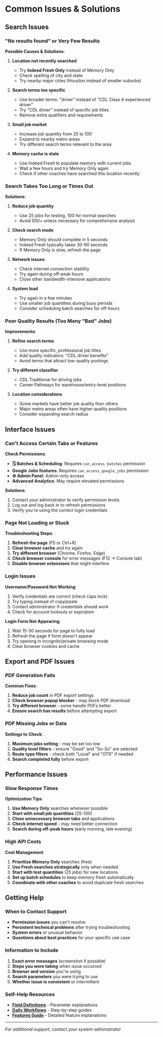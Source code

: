 # Common Issues & Solutions

## Search Issues

### "No results found" or Very Few Results

**Possible Causes & Solutions**:

1. **Location not recently searched**
   - Try **Indeed Fresh Only** instead of Memory Only
   - Check spelling of city and state
   - Try nearby major cities (Houston instead of smaller suburbs)

2. **Search terms too specific**
   - Use broader terms: "driver" instead of "CDL Class A experienced driver"
   - Try "CDL driver" instead of specific job titles
   - Remove extra qualifiers and requirements

3. **Small job market**
   - Increase job quantity from 25 to 100
   - Expand to nearby metro areas
   - Try different search terms relevant to the area

4. **Memory cache is stale**
   - Use Indeed Fresh to populate memory with current jobs
   - Wait a few hours and try Memory Only again
   - Check if other coaches have searched this location recently

### Search Takes Too Long or Times Out

**Solutions**:

1. **Reduce job quantity**
   - Use 25 jobs for testing, 100 for normal searches
   - Avoid 500+ unless necessary for comprehensive analysis

2. **Check search mode**
   - Memory Only should complete in 5 seconds
   - Indeed Fresh typically takes 30-90 seconds
   - If Memory Only is slow, refresh the page

3. **Network issues**
   - Check internet connection stability
   - Try again during off-peak hours
   - Close other bandwidth-intensive applications

4. **System load**
   - Try again in a few minutes
   - Use smaller job quantities during busy periods
   - Consider scheduling batch searches for off-hours

### Poor Quality Results (Too Many "Bad" Jobs)

**Improvements**:

1. **Refine search terms**
   - Use more specific, professional job titles
   - Add quality indicators: "CDL driver benefits"
   - Avoid terms that attract low-quality postings

2. **Try different classifier**
   - CDL Traditional for driving jobs
   - Career Pathways for warehouse/entry-level positions

3. **Location considerations**
   - Some markets have better job quality than others
   - Major metro areas often have higher-quality positions
   - Consider expanding search radius

## Interface Issues

### Can't Access Certain Tabs or Features

**Check Permissions**:
- **🗓️ Batches & Scheduling**: Requires `can_access_batches` permission
- **Google Jobs features**: Requires `can_access_google_jobs` permission
- **⚙️ Admin Panel**: Admin-only access
- **Advanced Analytics**: May require elevated permissions

**Solutions**:
1. Contact your administrator to verify permission levels
2. Log out and log back in to refresh permissions
3. Verify you're using the correct login credentials

### Page Not Loading or Stuck

**Troubleshooting Steps**:
1. **Refresh the page** (F5 or Ctrl+R)
2. **Clear browser cache** and try again
3. **Try different browser** (Chrome, Firefox, Edge)
4. **Check browser console** for error messages (F12 → Console tab)
5. **Disable browser extensions** that might interfere

### Login Issues

**Username/Password Not Working**:
1. Verify credentials are correct (check caps lock)
2. Try typing instead of copy/paste
3. Contact administrator if credentials should work
4. Check for account lockouts or expiration

**Login Form Not Appearing**:
1. Wait 15-30 seconds for page to fully load
2. Refresh the page if form doesn't appear
3. Try opening in incognito/private browsing mode
4. Clear browser cookies and cache

## Export and PDF Issues

### PDF Generation Fails

**Common Fixes**:
1. **Reduce job count** in PDF export settings
2. **Check browser popup blocker** - may block PDF download
3. **Try different browser** - some handle PDFs better
4. **Ensure search has results** before attempting export

### PDF Missing Jobs or Data

**Settings to Check**:
1. **Maximum jobs setting** - may be set too low
2. **Quality level filters** - ensure "Good" and "So-So" are selected
3. **Route type filters** - check both "Local" and "OTR" if needed
4. **Search completed fully** before export

## Performance Issues

### Slow Response Times

**Optimization Tips**:
1. **Use Memory Only** searches whenever possible
2. **Start with small job quantities** (25-100)
3. **Close unnecessary browser tabs** and applications
4. **Check internet speed** - may need better connection
5. **Search during off-peak hours** (early morning, late evening)

### High API Costs

**Cost Management**:
1. **Prioritize Memory Only** searches (free)
2. **Use Fresh searches strategically** only when needed
3. **Start with test quantities** (25 jobs) for new locations
4. **Set up batch schedules** to keep memory fresh automatically
5. **Coordinate with other coaches** to avoid duplicate fresh searches

## Getting Help

### When to Contact Support

- **Permission issues** you can't resolve
- **Persistent technical problems** after trying troubleshooting
- **System errors** or unusual behavior
- **Questions about best practices** for your specific use case

### Information to Include

1. **Exact error messages** (screenshot if possible)
2. **Steps you were taking** when issue occurred
3. **Browser and version** you're using
4. **Search parameters** you were trying to use
5. **Whether issue is consistent** or intermittent

### Self-Help Resources

- **[Field Definitions](../reference/field-definitions.md)** - Parameter explanations
- **[Daily Workflows](../daily-workflows/)** - Step-by-step guides
- **[Features Guide](../features-guide/)** - Detailed feature explanations

---
*For additional support, contact your system administrator*
